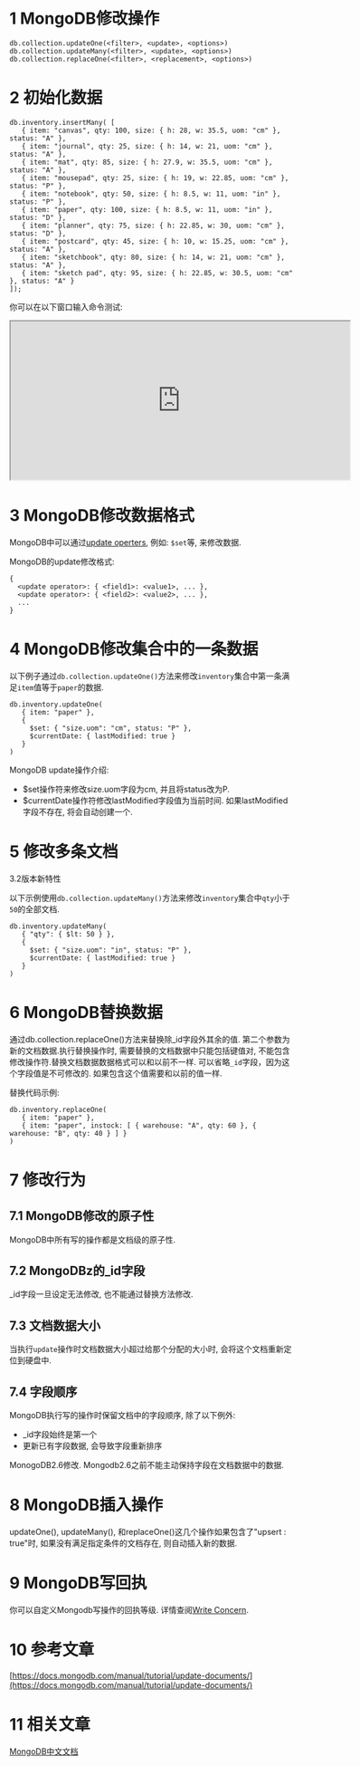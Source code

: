 1 MongoDB修改操作
===

```
db.collection.updateOne(<filter>, <update>, <options>)
db.collection.updateMany(<filter>, <update>, <options>)
db.collection.replaceOne(<filter>, <replacement>, <options>)
```

2 初始化数据
===
```
db.inventory.insertMany( [
   { item: "canvas", qty: 100, size: { h: 28, w: 35.5, uom: "cm" }, status: "A" },
   { item: "journal", qty: 25, size: { h: 14, w: 21, uom: "cm" }, status: "A" },
   { item: "mat", qty: 85, size: { h: 27.9, w: 35.5, uom: "cm" }, status: "A" },
   { item: "mousepad", qty: 25, size: { h: 19, w: 22.85, uom: "cm" }, status: "P" },
   { item: "notebook", qty: 50, size: { h: 8.5, w: 11, uom: "in" }, status: "P" },
   { item: "paper", qty: 100, size: { h: 8.5, w: 11, uom: "in" }, status: "D" },
   { item: "planner", qty: 75, size: { h: 22.85, w: 30, uom: "cm" }, status: "D" },
   { item: "postcard", qty: 45, size: { h: 10, w: 15.25, uom: "cm" }, status: "A" },
   { item: "sketchbook", qty: 80, size: { h: 14, w: 21, uom: "cm" }, status: "A" },
   { item: "sketch pad", qty: 95, size: { h: 22.85, w: 30.5, uom: "cm" }, status: "A" }
]);
```

你可以在以下窗口输入命令测试:

<iframe class="mws-root" allowfullscreen="" sandbox="allow-scripts allow-same-origin" width="600" height="280" src="https://mws.mongodb.com/?version=3.4"></iframe>

3 MongoDB修改数据格式
===

MongoDB中可以通过[update operters](https://docs.mongodb.com/manual/reference/operator/update), 例如: `$set`等, 来修改数据.

MongoDB的update修改格式:

```
{
  <update operator>: { <field1>: <value1>, ... },
  <update operator>: { <field2>: <value2>, ... },
  ...
}
```

4 MongoDB修改集合中的一条数据
===


以下例子通过`db.collection.updateOne()`方法来修改`inventory`集合中第一条满足`item`值等于`paper`的数据.

```
db.inventory.updateOne(
   { item: "paper" },
   {
     $set: { "size.uom": "cm", status: "P" },
     $currentDate: { lastModified: true }
   }
)
```

MongoDB update操作介绍:

- $set操作符来修改size.uom字段为cm, 并且将status改为P.
- $currentDate操作符修改lastModified字段值为当前时间. 如果lastModified字段不存在, 将会自动创建一个.

5 修改多条文档
===

3.2版本新特性

以下示例使用`db.collection.updateMany()`方法来修改`inventory`集合中`qty`小于`50`的全部文档.

```
db.inventory.updateMany(
   { "qty": { $lt: 50 } },
   {
     $set: { "size.uom": "in", status: "P" },
     $currentDate: { lastModified: true }
   }
)
```

6 MongoDB替换数据
===

通过db.collection.replaceOne()方法来替换除_id字段外其余的值. 第二个参数为新的文档数据.执行替换操作时, 需要替换的文档数据中只能包括键值对, 不能包含修改操作符.替换文档数据数据格式可以和以前不一样. 可以省略`_id`字段，因为这个字段值是不可修改的. 如果包含这个值需要和以前的值一样.

替换代码示例:

```
db.inventory.replaceOne(
   { item: "paper" },
   { item: "paper", instock: [ { warehouse: "A", qty: 60 }, { warehouse: "B", qty: 40 } ] }
)
```

7 修改行为
===

7.1 MongoDB修改的原子性
---

MongoDB中所有写的操作都是文档级的原子性.

7.2 MongoDBz的_id字段
---

_id字段一旦设定无法修改, 也不能通过替换方法修改.

7.3 文档数据大小
---

当执行`update`操作时文档数据大小超过给那个分配的大小时, 会将这个文档重新定位到硬盘中.

7.4 字段顺序
---

MongoDB执行写的操作时保留文档中的字段顺序, 除了以下例外:

- _id字段始终是第一个
- 更新已有字段数据, 会导致字段重新排序

MonogoDB2.6修改.
Mongodb2.6之前不能主动保持字段在文档数据中的数据.

8 MongoDB插入操作
===

updateOne(), updateMany(), 和replaceOne()这几个操作如果包含了"upsert : true"时, 如果没有满足指定条件的文档存在, 则自动插入新的数据.


9 MongoDB写回执
===

你可以自定义Mongodb写操作的回执等级. 详情查阅[Write Concern](https://docs.mongodb.com/manual/reference/write-concern/).

10 参考文章
===

[https://docs.mongodb.com/manual/tutorial/update-documents/](https://docs.mongodb.com/manual/tutorial/update-documents/)

11 相关文章
===

[MongoDB中文文档](http://localhost/article/mongodb/index.html)